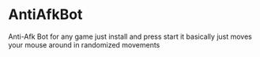 # AntiAfkBot
Anti-Afk Bot for any game 
just install and press start 
it basically just moves your mouse around in randomized movements 
